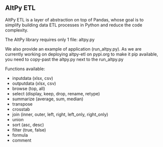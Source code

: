 ## AltPy ETL

AltPy ETL is a layer of abstraction on top of Pandas, whose goal is to simplify building data ETL processes in Python and reduce the code complexity.

The AltPy library requires only 1 file: altpy.py

We also provide an example of application (run_altpy.py). As we are currently working on deploying altpy-etl on pypi.org to make it pip available, you need to copy-past the altpy.py next to the run_altpy.py

Functions available:

- inputdata (xlsx, csv)
- outputdata (xlsx, csv)
- browse (top, all)
- select (display, keep, drop, rename, retype)
- summarize (average, sum, median)
- transpose
- crosstab
- join (inner, outer, left, right, left_only, right_only)
- union
- sort (asc, desc)
- filter (true, false)
- formula
- comment
